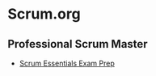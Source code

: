 # Scrum.org

## Professional Scrum Master
- [Scrum Essentials Exam Prep](https://app.pluralsight.com/library/courses/scrum-essentials-exam-prep/table-of-contents)

